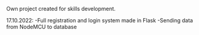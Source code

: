 Own project created for skills development.

17.10.2022:
-Full registration and login system made in Flask
-Sending data from NodeMCU to database
